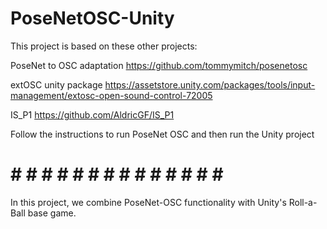# PoseNetOSC-Unity

This project is based on these other projects: 

PoseNet to OSC adaptation
https://github.com/tommymitch/posenetosc 

extOSC unity package
https://assetstore.unity.com/packages/tools/input-management/extosc-open-sound-control-72005

IS_P1
https://github.com/AldricGF/IS_P1

Follow the instructions to run PoseNet OSC and then run the Unity project

# # # # # # # # # # # # # # # #
In this project, we combine PoseNet-OSC functionality with Unity's Roll-a-Ball base game.
